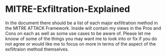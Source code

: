 # MITRE-Exfiltration-Explained
In the document there should be a list of each major exfiltration method in the MITRE ATTACK Framework. Inside will contain my views in 
the Pros and Cons on each as well as some use cases to be aware of. Please let me knoow of some of the things you may want me to look into or fix if you do not agree or
would like me to focus on more in terms of the aspect of the exfiltraion method themselves.
